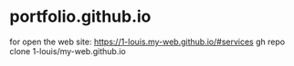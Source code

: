 # portfolio.github.io
for open the web site: https://1-louis.my-web.github.io/#services
gh repo clone 1-louis/my-web.github.io
